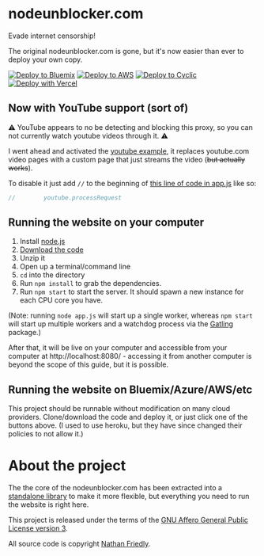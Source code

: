 # nodeunblocker.com

Evade internet censorship!

The original nodeunblocker.com is gone, but it's now easier than ever to deploy your own copy.

[![Deploy to Bluemix](https://cloud.ibm.com/devops/setup/deploy/button.png)](https://bluemix.net/deploy?repository=https://github.com/nfriedly/nodeunblocker.com)
[![Deploy to AWS](https://oneclick.amplifyapp.com/button.svg)](https://console.aws.amazon.com/amplify/home#/deploy?repo=https://github.com/nfriedly/nodeunblocker.com)
[![Deploy to Cyclic](https://deploy.cyclic.sh/button.svg)](https://deploy.cyclic.sh/)
[![Deploy with Vercel](https://vercel.com/button)](https://vercel.com/new/clone?repository-url=https%3A%2F%2Fgithub.com%2Fnfriedly%2Fnodeunblocker.com)

## Now with YouTube support (sort of)

⚠️ YouTube appears to no be detecting and blocking this proxy, so you can not currently watch youtube videos through it. ⚠️

I went ahead and activated the [youtube example](https://github.com/nfriedly/node-unblocker/blob/master/examples/youtube/youtube.js), it replaces youtube.com video pages with a custom page that just streams the video (~~but actually works~~). 

To disable it just add `//` to the beginning of [this line of code in app.js](https://github.com/nfriedly/nodeunblocker.com/blob/29342cd97fc687f115c65e3e17c9be755b5beaf9/app.js#L59) like so:

```js
//        youtube.processRequest
```

## Running the website on your computer

1. Install [node.js](http://nodejs.org/)
2. [Download the code](https://github.com/nfriedly/nodeunblocker.com/archive/master.zip)
3. Unzip it
4. Open up a terminal/command line
5. `cd` into the directory
6. Run `npm install` to grab the dependencies.
7. Run `npm start` to start the server. It should spawn a new instance for each CPU core you have.

(Note: running `node app.js` will start up a single worker, whereas `npm start` will start up multiple workers and a watchdog process via the [Gatling](https://npmjs.org/package/gatling)
package.)

After that, it will be live on your computer and accessible from your computer at http://localhost:8080/ - accessing it from another computer is beyond the scope of this guide, but it is possible.

## Running the website on Bluemix/Azure/AWS/etc

This project should be runnable without modification on many cloud providers. Clone/download the code and deploy it, or just click one of the buttons above. (I used to use heroku, but they have since changed their policies to not allow it.)

# About the project

The the core of the nodeunblocker.com has been extracted into a [standalone library](https://github.com/nfriedly/node-unblocker) to make it more flexible, but everything you need to run the website is right here.

This project is released under the terms of the [GNU Affero General Public License version 3](https://www.gnu.org/licenses/agpl-3.0.html).

All source code is copyright [Nathan Friedly](http://nfriedly.com/).
